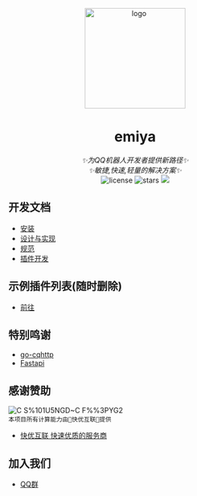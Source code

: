
<p align='center'>
<img src='YA.png' width='200' alt='logo' aling='middle'/>
</p>


<div align="center">

# emiya
_✨为QQ机器人开发者提供新路径✨_\
_✨敏捷,快速,轻量的解决方案✨_
<br />
<img src="https://img.shields.io/github/license/Lixeer/emiya" alt="license">
<img src="https://img.shields.io/github/stars/Lixeer/emiya" alt="stars">
<img src="https://img.shields.io/badge/Support-Python%203.8%2B-green?">
</div>


## 开发文档


- [安装](./docs/启动文档.md)
- [设计与实现](baidu.com)
- [规范](./docs/规范.md)
- [插件开发](./docs/插件开发.md)

## 示例插件列表(随时删除)
- [前往](./docs/插件.md)



## 特别鸣谢

- [go-cqhttp](https://github.com/Mrs4s/go-cqhttp)
- [Fastapi](https://github.com/tiangolo/fastapi)
## 感谢赞助
![C S%101U5NGD~C F%%3PYG2](https://github.com/Lixeer/emiya/assets/130777751/64b13164-5272-4698-aacc-b8b58a8abaf3)
\
 `本项目所有计算能力由🏅快优互联🏅提供`

- [快优互联 快速优质的服务商](http://www.kyvps.cn)

##  加入我们
- [QQ群](https://qm.qq.com/q/Z4I2QiKKk2)







